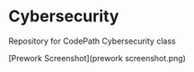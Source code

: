 # Cybersecurity
Repository for CodePath Cybersecurity class

[Prework Screenshot](prework screenshot.png)

